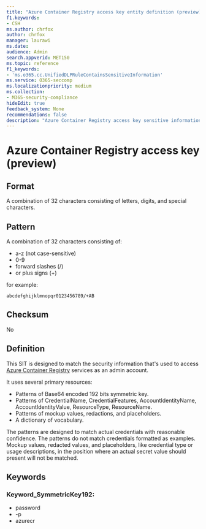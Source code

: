 ```yaml
---
title: "Azure Container Registry access key entity definition (preview)"
f1.keywords:
- CSH
ms.author: chrfox
author: chrfox
manager: laurawi
ms.date:
audience: Admin
search.appverid: MET150
ms.topic: reference
f1_keywords:
- 'ms.o365.cc.UnifiedDLPRuleContainsSensitiveInformation'
ms.service: O365-seccomp
ms.localizationpriority: medium
ms.collection:
- M365-security-compliance
hideEdit: true
feedback_system: None
recommendations: false
description: "Azure Container Registry access key sensitive information type entity definition."
---
```


# Azure Container Registry access key (preview)

## Format

A combination of 32 characters consisting of letters, digits, and special characters.

## Pattern

A combination of 32 characters consisting of:
 
- a-z (not case-sensitive)
- 0-9
- forward slashes (/)
- or plus signs (+)

for example:

`abcdefghijklmnopqr0123456789/+AB`

## Checksum

No

## Definition

This SIT is designed to match the security information that's used to access [Azure Container Registry](/azure/container-registry/container-registry-authentication) services as an admin account. 

It uses several primary resources:

- Patterns of Base64 encoded 192 bits symmetric key.
- Patterns of CredentialName, CredentialFeatures, AccountIdentityName, AccountIdentityValue, ResourceType, ResourceName.
- Patterns of mockup values, redactions, and placeholders.
- A dictionary of vocabulary.

The patterns are designed to match actual credentials with reasonable confidence. The patterns do not match credentials formatted as examples. Mockup values, redacted values, and placeholders, like credential type or usage descriptions, in the position where an actual secret value should present will not be matched.

## Keywords

### Keyword_SymmetricKey192:

- password
- -p
- azurecr
